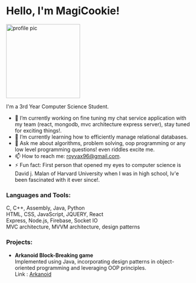# Hello, I'm MagiCookie!

<img src="https://avatars.githubusercontent.com/u/60584742?v=4" alt="profile pic" width="200" height="200"/>


I'm a 3rd Year Computer Science Student.

- 🔭 I’m currently working on fine tuning my chat service application with my team (react, mongodb, mvc architecture express server), stay tuned for exciting things!.
- 🌱 I’m currently learning how to efficiently manage relational databases.
- 💬 Ask me about algorithms, problem solving, oop programming or any low level programming questions! even riddles excite me.
- 📫 How to reach me: royvax96@gmail.com.
- ⚡ Fun fact: First person that opened my eyes to computer science is David j. Malan of Harvard University when I was in high school, Iv'e been fascinated with it ever since!.

### Languages and Tools:

C, C++, Assembly, Java, Python  
HTML, CSS, JavaScript, JQUERY, React  
Express, Node.js, Firebase, Socket IO  
MVC architecture, MVVM architecture, design patterns  

### Projects:

- **Arkanoid Block-Breaking game**  
Implemented using Java, incorporating design patterns in object-oriented programming and leveraging OOP principles.  
Link : [Arkanoid](https://github.com/roini7/Arkanoid)


